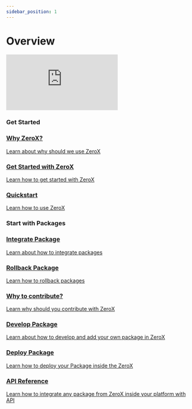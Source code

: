 ```yaml
---
sidebar_position: 1
---
```


# Overview

<div style={{ position : 'relative', paddingBottom : '56.25%', height : '0' }}><iframe style={{ position : 'absolute', top : '0', left : '0', width : '100%', height : '100%' }} width="560" height="315" src="https://www.youtube-nocookie.com/embed/F7WKovEFdnw" title="YouTube video player" frameborder="0" allow="accelerometer; autoplay; clipboard-write; encrypted-media; gyroscope; picture-in-picture" allowfullscreen></iframe></div>

### Get Started

<div class="container">
  <div class="row">
    <!-- First Box -->
    <div class="col col--4">
      <a href="/zerox-website/docs/introduction/why_zerox" class="card shadow--md margin-bottom--lg">
        <div class="card__header">
          <h3>Why ZeroX?</h3>
        </div>
        <div class="card__body">
          <p>Learn about why should we use ZeroX</p>
        </div>
      </a>
    </div>
    <!-- Second Box -->
    <div class="col col--4">
      <a href="/zerox-website/docs/introduction/getting_started" class="card shadow--md margin-bottom--lg">
        <div class="card__header">
          <h3>Get Started with ZeroX</h3>
        </div>
        <div class="card__body">
          <p>Learn how to get started with ZeroX</p>
        </div>
      </a>
    </div>
      <!-- Third Box -->
    <div class="col col--4">
      <a href="/zerox-website/docs/packages/rollback-package" class="card shadow--md margin-bottom--lg">
        <div class="card__header">
          <h3>Quickstart</h3>
        </div>
        <div class="card__body">
          <p>Learn how to use ZeroX</p>
        </div>
      </a>
    </div>
  </div>
</div>

### Start with Packages

<div class="container">
  <div class="row">
    <!-- First Box -->
    <div class="col col--4">
      <a href="/zerox-website/docs/packages/integrate-package" class="card shadow--md margin-bottom--lg">
        <div class="card__header">
          <h3>Integrate Package</h3>
        </div>
        <div class="card__body">
          <p>Learn about how to integrate packages</p>
        </div>
      </a>
    </div>
    <!-- Second Box -->
    <div class="col col--4">
      <a href="/zerox-website/docs/packages/rollback-package" class="card shadow--md margin-bottom--lg">
        <div class="card__header">
          <h3>Rollback Package</h3>
        </div>
        <div class="card__body">
          <p>Learn how to rollback packages</p>
        </div>
      </a>
    </div>
      <!-- Third Box -->
    <div class="col col--4">
      <a href="/zerox-website/docs/for-developers/why-to-contribute" class="card shadow--md margin-bottom--lg">
        <div class="card__header">
          <h3>Why to contribute?</h3>
        </div>
        <div class="card__body">
          <p>Learn why should you contribute with ZeroX</p>
        </div>
      </a>
    </div>
    <!-- Forth Box -->
    <div class="col col--4">
      <a href="/zerox-website/docs/for-developers/develop-package" class="card shadow--md margin-bottom--lg">
        <div class="card__header">
          <h3>Develop Package</h3>
        </div>
        <div class="card__body">
          <p>Learn about how to develop and add your own package in ZeroX</p>
        </div>
      </a>
    </div>
    <!-- Fifth Box -->
    <div class="col col--4">
      <a href="/zerox-website/docs/packages/rollback-package" class="card shadow--md margin-bottom--lg">
        <div class="card__header">
          <h3>Deploy Package</h3>
        </div>
        <div class="card__body">
          <p>Learn how to deploy your Package inside the ZeroX</p>
        </div>
      </a>
    </div>
      <!-- sixth Box -->
    <div class="col col--4">
      <a href="/zerox-website/docs/for-developers/api-reference" class="card shadow--md margin-bottom--lg">
        <div class="card__header">
          <h3>API Reference</h3>
        </div>
        <div class="card__body">
          <p>Learn how to integrate any package from ZeroX inside your platform with API</p>
        </div>
      </a>
    </div>
  </div>
</div>
